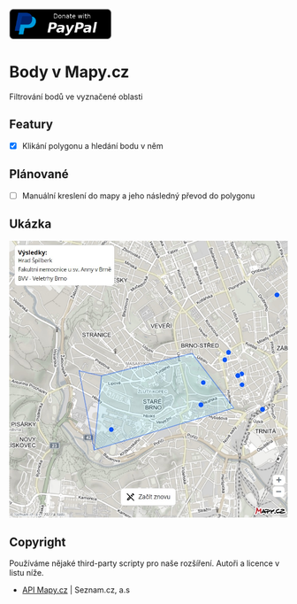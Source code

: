 <a href="https://www.paypal.com/paypalme/kaldaf" target="_blank"><img src="https://raw.githubusercontent.com/kaldaf/stahni-webinarjam/main/images/paypal.png" alt="Buy Me A Coffee" height="55"></a>

# Body v Mapy.cz
Filtrování bodů ve vyznačené oblasti

## Featury
 - [x] Klikání polygonu a hledání bodu v něm

## Plánované
- [ ] Manuální kreslení do mapy a jeho následný převod do polygonu


## Ukázka
<img src="https://raw.githubusercontent.com/kaldaf/points-borders/main/images/example1.jpg" alt="Ukázka mapy" height="500">

## Copyright
Používáme nějaké third-party scripty pro naše rozšíření. Autoři a licence v listu níže.
-   [API Mapy.cz](http://api.mapy.cz/) |
    Seznam.cz, a.s
